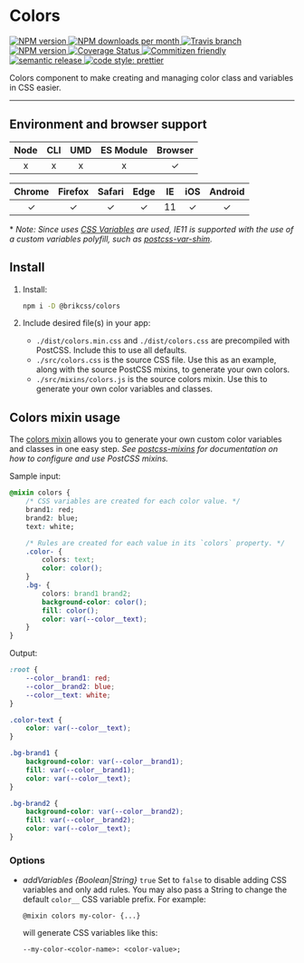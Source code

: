 # Colors

<!-- Shields. -->
<p>
	<!-- NPM version. -->
	<a href="https://www.npmjs.com/package/@brikcss/colors">
		<img alt="NPM version" src="https://img.shields.io/npm/v/@brikcss/colors.svg?style=flat-square">
	</a>
	<!-- NPM downloads/month. -->
	<a href="https://www.npmjs.com/package/@brikcss/colors">
		<img alt="NPM downloads per month" src="https://img.shields.io/npm/dm/@brikcss/colors.svg?style=flat-square">
	</a>
	<!-- Travis branch. -->
	<a href="https://github.com/brikcss/colors/tree/master">
		<img alt="Travis branch" src="https://img.shields.io/travis/rust-lang/rust/master.svg?style=flat-square&label=master">
	</a>
	<!-- Codacy. -->
	<a href="https://www.codacy.com/app/thezimmee/colors">
		<img alt="NPM version" src="https://img.shields.io/codacy/grade/06fcf37293d24f0ab692ed946d6072ee/master.svg?style=flat-square">
	</a>
	<!-- Coveralls -->
	<a href='https://coveralls.io/github/brikcss/colors?branch=master'>
		<img src='https://img.shields.io/coveralls/github/brikcss/colors/master.svg?style=flat-square' alt='Coverage Status' />
	</a>
	<!-- Commitizen friendly. -->
	<a href="http://commitizen.github.io/cz-cli/">
		<img alt="Commitizen friendly" src="https://img.shields.io/badge/commitizen-friendly-brightgreen.svg?style=flat-square">
	</a>
	<!-- Semantic release. -->
	<a href="https://github.com/semantic-release/semantic-release">
		<img alt="semantic release" src="https://img.shields.io/badge/%20%20%F0%9F%93%A6%F0%9F%9A%80-semantic--release-e10079.svg?style=flat-square">
	</a>
	<!-- Prettier code style. -->
	<a href="https://prettier.io/">
		<img alt="code style: prettier" src="https://img.shields.io/badge/code_style-prettier-ff69b4.svg?style=flat-square">
	</a>
	<!-- MIT License. -->
	<!-- <a href="https://choosealicense.com/licenses/mit/">
		<img alt="License" src="https://img.shields.io/npm/l/express.svg?style=flat-square">
	</a> -->
</p>

Colors component to make creating and managing color class and variables in CSS easier.

---

## Environment and browser support

| Node   | CLI   | UMD   | ES Module | Browser   |
|:------:|:-----:|:-----:|:---------:|:---------:|
| x      | x     | x     | x         | ✓         |

| Chrome | Firefox | Safari | Edge | IE  | iOS | Android |
|:------:|:-------:|:------:|:----:|:---:|:---:|:-------:|
| ✓      | ✓       | ✓      | ✓    | 11  | ✓   | ✓       |

\* _Note: Since uses [CSS Variables](https://caniuse.com/#search=css%20variables) are used, IE11 is supported with the use of a custom variables polyfill, such as [postcss-var-shim](https://github.com/luwes/postcss-var-shim)._

## Install

1. Install:

	```sh
	npm i -D @brikcss/colors
	```

2. Include desired file(s) in your app:

	- `./dist/colors.min.css` and `./dist/colors.css` are precompiled with PostCSS. Include this to use all defaults.
	- `./src/colors.css` is the source CSS file. Use this as an example, along with the source PostCSS mixins, to generate your own colors.
	- `./src/mixins/colors.js` is the source colors mixin. Use this to generate your own color variables and classes.

## Colors mixin usage

The [colors mixin](./src/mixins/colors.js) allows you to generate your own custom color variables and classes in one easy step. _See [postcss-mixins](https://github.com/postcss/postcss-mixins) for documentation on how to configure and use PostCSS mixins._

Sample input:

```css
@mixin colors {
	/* CSS variables are created for each color value. */
	brand1: red;
	brand2: blue;
	text: white;

	/* Rules are created for each value in its `colors` property. */
	.color- {
		colors: text;
		color: color();
	}
	.bg- {
		colors: brand1 brand2;
		background-color: color();
		fill: color();
		color: var(--color__text);
	}
}
```

Output:

```css
:root {
	--color__brand1: red;
	--color__brand2: blue;
	--color__text: white;
}

.color-text {
	color: var(--color__text);
}

.bg-brand1 {
	background-color: var(--color__brand1);
	fill: var(--color__brand1);
	color: var(--color__text);
}

.bg-brand2 {
	background-color: var(--color__brand2);
	fill: var(--color__brand2);
	color: var(--color__text);
}
```

### Options

- *addVariables*  _{Boolean|String}_  `true`  Set to `false` to disable adding CSS variables and only add rules. You may also pass a String to change the default `color__` CSS variable prefix. For example:

	```
	@mixin colors my-color- {...}
	```

	will generate CSS variables like this:

	```
	--my-color-<color-name>: <color-value>;
	```
